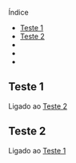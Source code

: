 Índice
- [Teste 1](#teste-1)
- [Teste 2](#teste-2)
-
-
-


## Teste 1 
 Ligado ao [Teste 2](#teste-2)
 
## Teste 2
 Ligado ao [Teste 1](#teste-1)
